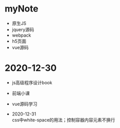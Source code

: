 # myNote

* 原生JS 
* jquery源码
* webpack
* h5页面
* vue源码

# 2020-12-30 
* js高级程序设计book
* 前端小课
* vue源码学习

* 2020-12-31  
css中white-space的用法；控制容器内容元素不换行

